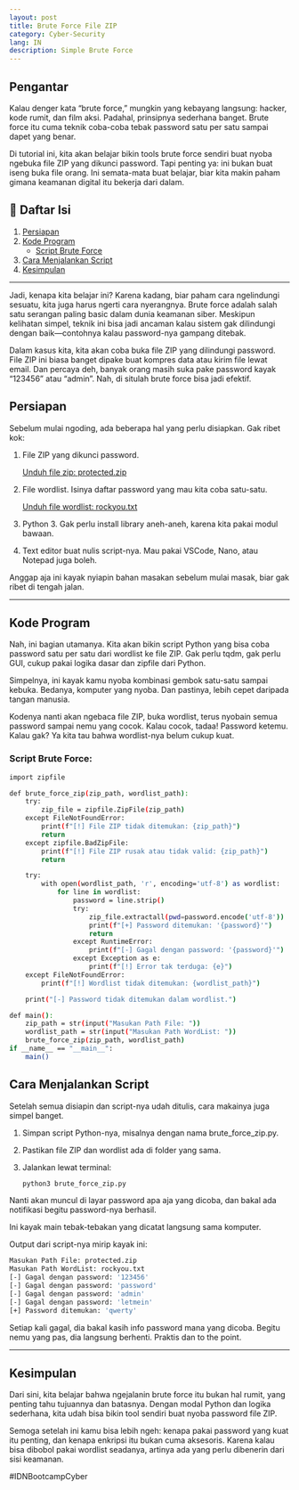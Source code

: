 ```yaml
---
layout: post
title: Brute Force File ZIP
category: Cyber-Security
lang: IN
description: Simple Brute Force
---
```


## Pengantar

Kalau denger kata “brute force,” mungkin yang kebayang langsung: hacker, kode rumit, dan film aksi. Padahal, prinsipnya sederhana banget. Brute force itu cuma teknik coba-coba tebak password satu per satu sampai dapet yang benar.

Di tutorial ini, kita akan belajar bikin tools brute force sendiri buat nyoba ngebuka file ZIP yang dikunci password. Tapi penting ya: ini bukan buat iseng buka file orang. Ini semata-mata buat belajar, biar kita makin paham gimana keamanan digital itu bekerja dari dalam.

## 📌 Daftar Isi
1. [Persiapan](#persiapan)
2. [Kode Program](#kode-program)
   - [Script Brute Force](#script-brute-force)
3. [Cara Menjalankan Script](#cara-menjalankan-script)
4. [Kesimpulan](#kesimpulan)

---

Jadi, kenapa kita belajar ini? Karena kadang, biar paham cara ngelindungi sesuatu, kita juga harus ngerti cara nyerangnya. Brute force adalah salah satu serangan paling basic dalam dunia keamanan siber. Meskipun kelihatan simpel, teknik ini bisa jadi ancaman kalau sistem gak dilindungi dengan baik—contohnya kalau password-nya gampang ditebak.

Dalam kasus kita, kita akan coba buka file ZIP yang dilindungi password. File ZIP ini biasa banget dipake buat kompres data atau kirim file lewat email. Dan percaya deh, banyak orang masih suka pake password kayak “123456” atau “admin”. Nah, di situlah brute force bisa jadi efektif.

## Persiapan

Sebelum mulai ngoding, ada beberapa hal yang perlu disiapkan. Gak ribet kok:
1. File ZIP yang dikunci password.

    [Unduh file zip: protected.zip](/assets/file/brute-force-zip/protected.zip)

2. File wordlist. Isinya daftar password yang mau kita coba satu-satu.

    [Unduh file wordlist: rockyou.txt](/assets/file/brute-force-zip/rockyou.txt)

3. Python 3. Gak perlu install library aneh-aneh, karena kita pakai modul bawaan.
4. Text editor buat nulis script-nya. Mau pakai VSCode, Nano, atau Notepad juga boleh.

Anggap aja ini kayak nyiapin bahan masakan sebelum mulai masak, biar gak ribet di tengah jalan.

--- 

## Kode Program

Nah, ini bagian utamanya. Kita akan bikin script Python yang bisa coba password satu per satu dari wordlist ke file ZIP. Gak perlu tqdm, gak perlu GUI, cukup pakai logika dasar dan zipfile dari Python.

Simpelnya, ini kayak kamu nyoba kombinasi gembok satu-satu sampai kebuka. Bedanya, komputer yang nyoba. Dan pastinya, lebih cepet daripada tangan manusia.

Kodenya nanti akan ngebaca file ZIP, buka wordlist, terus nyobain semua password sampai nemu yang cocok. Kalau cocok, tadaa! Password ketemu. Kalau gak? Ya kita tau bahwa wordlist-nya belum cukup kuat.

### Script Brute Force:
```bash
import zipfile

def brute_force_zip(zip_path, wordlist_path):
    try:
        zip_file = zipfile.ZipFile(zip_path)
    except FileNotFoundError:
        print(f"[!] File ZIP tidak ditemukan: {zip_path}")
        return
    except zipfile.BadZipFile:
        print(f"[!] File ZIP rusak atau tidak valid: {zip_path}")
        return

    try:
        with open(wordlist_path, 'r', encoding='utf-8') as wordlist:
            for line in wordlist:
                password = line.strip()
                try:
                    zip_file.extractall(pwd=password.encode('utf-8'))
                    print(f"[+] Password ditemukan: '{password}'")
                    return
                except RuntimeError:
                    print(f"[-] Gagal dengan password: '{password}'")
                except Exception as e:
                    print(f"[!] Error tak terduga: {e}")
    except FileNotFoundError:
        print(f"[!] Wordlist tidak ditemukan: {wordlist_path}")

    print("[-] Password tidak ditemukan dalam wordlist.")

def main():
	zip_path = str(input("Masukan Path File: "))
	wordlist_path = str(input("Masukan Path WordList: "))
	brute_force_zip(zip_path, wordlist_path)
if __name__ == "__main__":
    main()
```

## Cara Menjalankan Script

Setelah semua disiapin dan script-nya udah ditulis, cara makainya juga simpel banget.
1. Simpan script Python-nya, misalnya dengan nama brute_force_zip.py.
2. Pastikan file ZIP dan wordlist ada di folder yang sama.
3. Jalankan lewat terminal:

    ```bash
    python3 brute_force_zip.py
    ```

Nanti akan muncul di layar password apa aja yang dicoba, dan bakal ada notifikasi begitu password-nya berhasil.

Ini kayak main tebak-tebakan yang dicatat langsung sama komputer.

Output dari script-nya mirip kayak ini:
```bash
Masukan Path File: protected.zip
Masukan Path WordList: rockyou.txt
[-] Gagal dengan password: '123456'
[-] Gagal dengan password: 'password'
[-] Gagal dengan password: 'admin'
[-] Gagal dengan password: 'letmein'
[+] Password ditemukan: 'qwerty'
```

Setiap kali gagal, dia bakal kasih info password mana yang dicoba. Begitu nemu yang pas, dia langsung berhenti. Praktis dan to the point.

---

## Kesimpulan

Dari sini, kita belajar bahwa ngejalanin brute force itu bukan hal rumit, yang penting tahu tujuannya dan batasnya. Dengan modal Python dan logika sederhana, kita udah bisa bikin tool sendiri buat nyoba password file ZIP.

Semoga setelah ini kamu bisa lebih ngeh: kenapa pakai password yang kuat itu penting, dan kenapa enkripsi itu bukan cuma aksesoris. Karena kalau bisa dibobol pakai wordlist seadanya, artinya ada yang perlu dibenerin dari sisi keamanan.

#IDNBootcampCyber